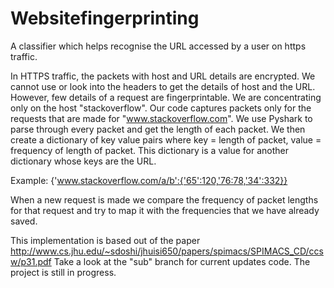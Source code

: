 # Websitefingerprinting

A classifier which helps recognise the URL accessed by a user on https traffic.

In HTTPS traffic, the packets with host and URL details are encrypted. We cannot use or look into the headers to get the details 
of host and the URL. However, few details of a request are fingerprintable. We are concentrating only on the host "stackoverflow".
Our code captures packets only for the requests that are made for "www.stackoverflow.com". We use Pyshark to parse through every 
packet and get the length of each packet. We then create a dictionary of key value pairs where key = length of packet, value = frequency
of length of packet. This dictionary is a value for another dictionary whose keys are the URL.

Example: {'www.stackoverflow.com/a/b':{'65':120,'76:78,'34':332}}

When a new request is made we compare the frequency of packet lengths for that request and try to map it with the frequencies that we have already saved.

This implementation is based out of the paper http://www.cs.jhu.edu/~sdoshi/jhuisi650/papers/spimacs/SPIMACS_CD/ccsw/p31.pdf
Take a look at the "sub" branch for current updates code. The project is still in progress.
